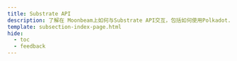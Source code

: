 ```yaml
---
title: Substrate API
description: 了解在 Moonbeam上如何与Substrate API交互，包括如何使用Polkadot.js API查询Moonbeam数据等。
template: subsection-index-page.html
hide:
  - toc
  - feedback
---
```

